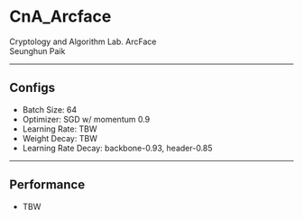 # CnA_Arcface
Cryptology and Algorithm Lab. ArcFace    
Seunghun Paik

<hr/>

## Configs
- Batch Size: 64
- Optimizer: SGD w/ momentum 0.9
- Learning Rate: TBW
- Weight Decay: TBW
- Learning Rate Decay: backbone-0.93, header-0.85

<hr/>

## Performance
- TBW
